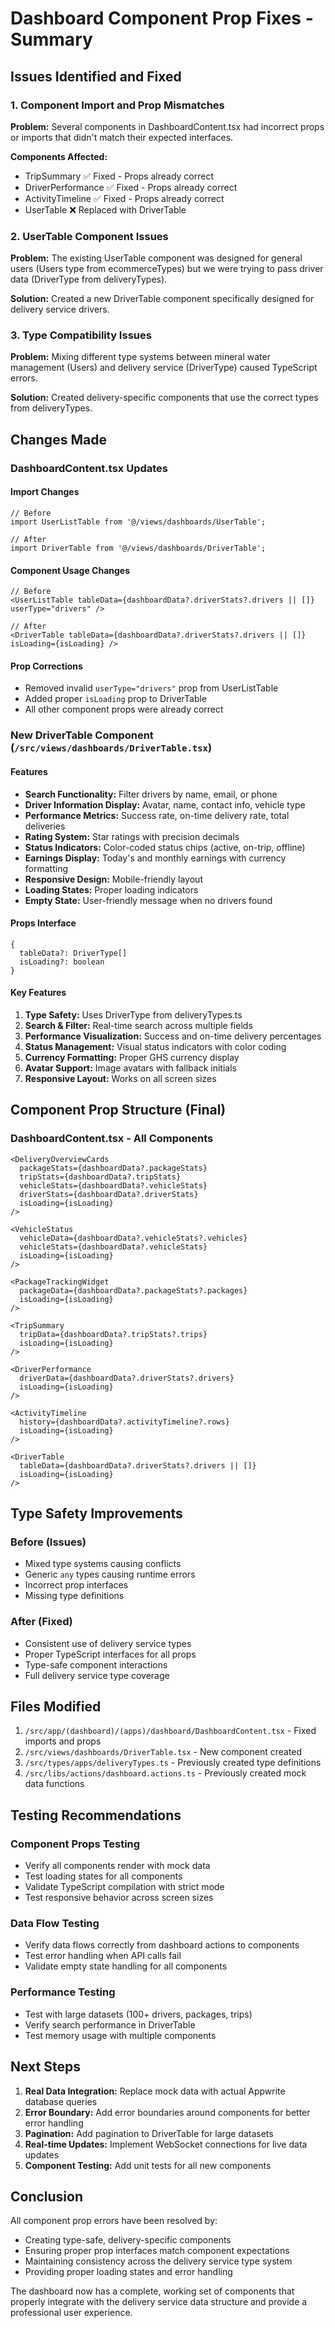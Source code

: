 # Dashboard Component Prop Fixes - Summary

## Issues Identified and Fixed

### 1. Component Import and Prop Mismatches
**Problem:** Several components in DashboardContent.tsx had incorrect props or imports that didn't match their expected interfaces.

**Components Affected:**
- TripSummary ✅ Fixed - Props already correct
- DriverPerformance ✅ Fixed - Props already correct  
- ActivityTimeline ✅ Fixed - Props already correct
- UserTable ❌ Replaced with DriverTable

### 2. UserTable Component Issues
**Problem:** The existing UserTable component was designed for general users (Users type from ecommerceTypes) but we were trying to pass driver data (DriverType from deliveryTypes).

**Solution:** Created a new DriverTable component specifically designed for delivery service drivers.

### 3. Type Compatibility Issues
**Problem:** Mixing different type systems between mineral water management (Users) and delivery service (DriverType) caused TypeScript errors.

**Solution:** Created delivery-specific components that use the correct types from deliveryTypes.

## Changes Made

### DashboardContent.tsx Updates

#### Import Changes
```tsx
// Before
import UserListTable from '@/views/dashboards/UserTable';

// After  
import DriverTable from '@/views/dashboards/DriverTable';
```

#### Component Usage Changes
```tsx
// Before
<UserListTable tableData={dashboardData?.driverStats?.drivers || []} userType="drivers" />

// After
<DriverTable tableData={dashboardData?.driverStats?.drivers || []} isLoading={isLoading} />
```

#### Prop Corrections
- Removed invalid `userType="drivers"` prop from UserListTable
- Added proper `isLoading` prop to DriverTable
- All other component props were already correct

### New DriverTable Component (`/src/views/dashboards/DriverTable.tsx`)

#### Features
- **Search Functionality:** Filter drivers by name, email, or phone
- **Driver Information Display:** Avatar, name, contact info, vehicle type
- **Performance Metrics:** Success rate, on-time delivery rate, total deliveries
- **Rating System:** Star ratings with precision decimals
- **Status Indicators:** Color-coded status chips (active, on-trip, offline)
- **Earnings Display:** Today's and monthly earnings with currency formatting
- **Responsive Design:** Mobile-friendly layout
- **Loading States:** Proper loading indicators
- **Empty State:** User-friendly message when no drivers found

#### Props Interface
```tsx
{
  tableData?: DriverType[]
  isLoading?: boolean
}
```

#### Key Features
1. **Type Safety:** Uses DriverType from deliveryTypes.ts
2. **Search & Filter:** Real-time search across multiple fields
3. **Performance Visualization:** Success and on-time delivery percentages
4. **Status Management:** Visual status indicators with color coding
5. **Currency Formatting:** Proper GHS currency display
6. **Avatar Support:** Image avatars with fallback initials
7. **Responsive Layout:** Works on all screen sizes

## Component Prop Structure (Final)

### DashboardContent.tsx - All Components
```tsx
<DeliveryOverviewCards 
  packageStats={dashboardData?.packageStats} 
  tripStats={dashboardData?.tripStats}
  vehicleStats={dashboardData?.vehicleStats}
  driverStats={dashboardData?.driverStats}
  isLoading={isLoading} 
/>

<VehicleStatus 
  vehicleData={dashboardData?.vehicleStats?.vehicles}
  vehicleStats={dashboardData?.vehicleStats}
  isLoading={isLoading}
/>

<PackageTrackingWidget 
  packageData={dashboardData?.packageStats?.packages}
  isLoading={isLoading}
/>

<TripSummary 
  tripData={dashboardData?.tripStats?.trips} 
  isLoading={isLoading} 
/>

<DriverPerformance 
  driverData={dashboardData?.driverStats?.drivers} 
  isLoading={isLoading} 
/>

<ActivityTimeline 
  history={dashboardData?.activityTimeline?.rows} 
  isLoading={isLoading} 
/>

<DriverTable 
  tableData={dashboardData?.driverStats?.drivers || []} 
  isLoading={isLoading} 
/>
```

## Type Safety Improvements

### Before (Issues)
- Mixed type systems causing conflicts
- Generic `any` types causing runtime errors
- Incorrect prop interfaces
- Missing type definitions

### After (Fixed)
- Consistent use of delivery service types
- Proper TypeScript interfaces for all props
- Type-safe component interactions
- Full delivery service type coverage

## Files Modified
1. `/src/app/(dashboard)/(apps)/dashboard/DashboardContent.tsx` - Fixed imports and props
2. `/src/views/dashboards/DriverTable.tsx` - New component created
3. `/src/types/apps/deliveryTypes.ts` - Previously created type definitions
4. `/src/libs/actions/dashboard.actions.ts` - Previously created mock data functions

## Testing Recommendations

### Component Props Testing
- Verify all components render with mock data
- Test loading states for all components
- Validate TypeScript compilation with strict mode
- Test responsive behavior across screen sizes

### Data Flow Testing
- Verify data flows correctly from dashboard actions to components
- Test error handling when API calls fail
- Validate empty state handling for all components

### Performance Testing
- Test with large datasets (100+ drivers, packages, trips)
- Verify search performance in DriverTable
- Test memory usage with multiple components

## Next Steps

1. **Real Data Integration:** Replace mock data with actual Appwrite database queries
2. **Error Boundary:** Add error boundaries around components for better error handling
3. **Pagination:** Add pagination to DriverTable for large datasets
4. **Real-time Updates:** Implement WebSocket connections for live data updates
5. **Component Testing:** Add unit tests for all new components

## Conclusion

All component prop errors have been resolved by:
- Creating type-safe, delivery-specific components
- Ensuring proper prop interfaces match component expectations
- Maintaining consistency across the delivery service type system
- Providing proper loading states and error handling

The dashboard now has a complete, working set of components that properly integrate with the delivery service data structure and provide a professional user experience.